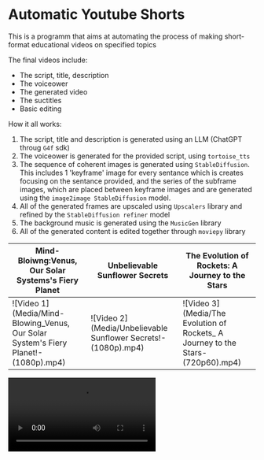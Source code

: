# Automatic Youtube Shorts

This is a programm that aims at automating the process of making short-format educational videos on specified topics

The final videos include:
+ The script, title, description
+ The voiceower
+ The generated video
+ The suctitles
+ Basic editing


How it all works:

1) The script, title and description is generated using an LLM (ChatGPT throug `G4f` sdk)
2) The voiceower is generated for the provided script, using `tortoise_tts` 
3) The sequence of coherent images is generated using `StableDiffusion`. This includes 1 'keyframe' image for every sentance which is creates
focusing on the sentance provided, and the series of the subframe images, which are placed between keyframe images and are generated using
the `image2image StableDiffusion` model.
4) All of the generated frames are upscaled using `Upscalers` library and refined by the `StableDiffusion refiner` model
5) The background music is generated using the `MusicGen` library
6) All of the generated content is edited together through `moviepy` library



| Mind-Bloiwng:Venus, Our Solar Systems's Fiery Planet | Unbelievable Sunflower Secrets | The Evolution of Rockets: A Journey to the Stars |
|---|---|---|
|![Video 1](Media/Mind-Blowing_Venus, Our Solar System's Fiery Planet!-(1080p).mp4)|![Video 2](Media/Unbelievable Sunflower Secrets!-(1080p).mp4)|![Video 3](Media/The Evolution of Rockets_ A Journey to the Stars-(720p60).mp4)|

<video src="https://github.com/DeniskaRediska21/Automatic-Youtube-Shorts/tree/main/Media/https://github.com/DeniskaRediska21/Automatic-Youtube-Shorts/blob/main/Media/Mind-Blowing_Venus%2C%20Our%20Solar%20System's%20Fiery%20Planet!-(1080p).mp4">


**More outputs can be seen at:**
[Beyond The Concrete Jungle](https://www.youtube.com/@BeyondTheConcreteJungle)
